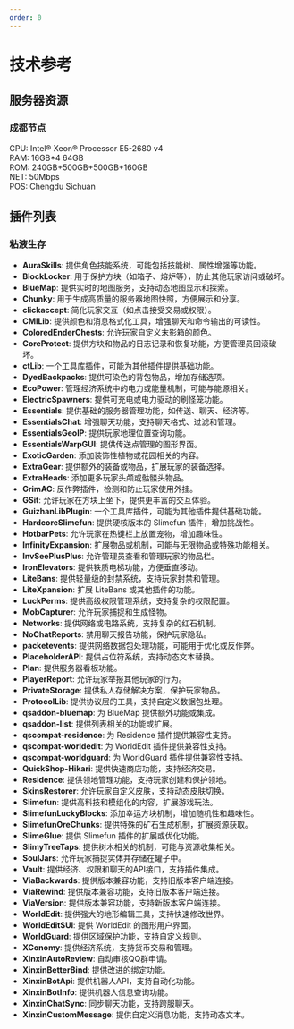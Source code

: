 ```yaml
---
order: 0
---
```


# 技术参考

## 服务器资源

### 成都节点

CPU: Intel® Xeon® Processor E5-2680 v4  
RAM: 16GB*4 64GB  
ROM: 240GB+500GB+500GB+160GB  
NET: 50Mbps  
POS: Chengdu Sichuan  

## 插件列表

### 粘液生存

- **AuraSkills**: 提供角色技能系统，可能包括技能树、属性增强等功能。
- **BlockLocker**: 用于保护方块（如箱子、熔炉等），防止其他玩家访问或破坏。
- **BlueMap**: 提供实时的地图服务，支持动态地图显示和探索。
- **Chunky**: 用于生成高质量的服务器地图快照，方便展示和分享。
- **clickaccept**: 简化玩家交互（如点击接受交易或权限）。
- **CMILib**: 提供颜色和消息格式化工具，增强聊天和命令输出的可读性。
- **ColoredEnderChests**: 允许玩家自定义末影箱的颜色。
- **CoreProtect**: 提供方块和物品的日志记录和恢复功能，方便管理员回滚破坏。
- **ctLib**: 一个工具库插件，可能为其他插件提供基础功能。
- **DyedBackpacks**: 提供可染色的背包物品，增加存储选项。
- **EcoPower**: 管理经济系统中的电力或能量机制，可能与能源相关。
- **ElectricSpawners**: 提供可充电或电力驱动的刷怪笼功能。
- **Essentials**: 提供基础的服务器管理功能，如传送、聊天、经济等。
- **EssentialsChat**: 增强聊天功能，支持聊天格式、过滤和管理。
- **EssentialsGeoIP**: 提供玩家地理位置查询功能。
- **EssentialsWarpGUI**: 提供传送点管理的图形界面。
- **ExoticGarden**: 添加装饰性植物或花园相关的内容。
- **ExtraGear**: 提供额外的装备或物品，扩展玩家的装备选择。
- **ExtraHeads**: 添加更多玩家头颅或骷髅头物品。
- **GrimAC**: 反作弊插件，检测和防止玩家使用外挂。
- **GSit**: 允许玩家在方块上坐下，提供更丰富的交互体验。
- **GuizhanLibPlugin**: 一个工具库插件，可能为其他插件提供基础功能。
- **HardcoreSlimefun**: 提供硬核版本的 Slimefun 插件，增加挑战性。
- **HotbarPets**: 允许玩家在热键栏上放置宠物，增加趣味性。
- **InfinityExpansion**: 扩展物品或机制，可能与无限物品或特殊功能相关。
- **InvSeePlusPlus**: 允许管理员查看和管理玩家的物品栏。
- **IronElevators**: 提供铁质电梯功能，方便垂直移动。
- **LiteBans**: 提供轻量级的封禁系统，支持玩家封禁和管理。
- **LiteXpansion**: 扩展 LiteBans 或其他插件的功能。
- **LuckPerms**: 提供高级权限管理系统，支持复杂的权限配置。
- **MobCapturer**: 允许玩家捕捉和生成怪物。
- **Networks**: 提供网络或电路系统，支持复杂的红石机制。
- **NoChatReports**: 禁用聊天报告功能，保护玩家隐私。
- **packetevents**: 提供网络数据包处理功能，可能用于优化或反作弊。
- **PlaceholderAPI**: 提供占位符系统，支持动态文本替换。
- **Plan**: 提供服务器看板功能。
- **PlayerReport**: 允许玩家举报其他玩家的行为。
- **PrivateStorage**: 提供私人存储解决方案，保护玩家物品。
- **ProtocolLib**: 提供协议层的工具，支持自定义数据包处理。
- **qsaddon-bluemap**: 为 BlueMap 提供额外功能或集成。
- **qsaddon-list**: 提供列表相关的功能或扩展。
- **qscompat-residence**: 为 Residence 插件提供兼容性支持。
- **qscompat-worldedit**: 为 WorldEdit 插件提供兼容性支持。
- **qscompat-worldguard**: 为 WorldGuard 插件提供兼容性支持。
- **QuickShop-Hikari**: 提供快速商店功能，支持经济交易。
- **Residence**: 提供领地管理功能，支持玩家创建和保护领地。
- **SkinsRestorer**: 允许玩家自定义皮肤，支持动态皮肤切换。
- **Slimefun**: 提供高科技和模组化的内容，扩展游戏玩法。
- **SlimefunLuckyBlocks**: 添加幸运方块机制，增加随机性和趣味性。
- **SlimefunOreChunks**: 提供特殊的矿石生成机制，扩展资源获取。
- **SlimeGlue**: 提供 Slimefun 插件的扩展或优化功能。
- **SlimyTreeTaps**: 提供树木相关的机制，可能与资源收集相关。
- **SoulJars**: 允许玩家捕捉实体并存储在罐子中。
- **Vault**: 提供经济、权限和聊天的API接口，支持插件集成。
- **ViaBackwards**: 提供版本兼容功能，支持旧版本客户端连接。
- **ViaRewind**: 提供版本兼容功能，支持旧版本客户端连接。
- **ViaVersion**: 提供版本兼容功能，支持新版本客户端连接。
- **WorldEdit**: 提供强大的地形编辑工具，支持快速修改世界。
- **WorldEditSUI**: 提供 WorldEdit 的图形用户界面。
- **WorldGuard**: 提供区域保护功能，支持自定义规则。
- **XConomy**: 提供经济系统，支持货币交易和管理。
- **XinxinAutoReview**: 自动审核QQ群申请。
- **XinxinBetterBind**: 提供改进的绑定功能。
- **XinxinBotApi**: 提供机器人API，支持自动化功能。
- **XinxinBotInfo**: 提供机器人信息查询功能。
- **XinxinChatSync**: 同步聊天功能，支持跨服聊天。
- **XinxinCustomMessage**: 提供自定义消息功能，支持动态文本。